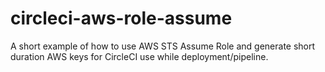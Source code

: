 # circleci-aws-role-assume
A short example of how to use AWS STS Assume Role and generate short duration AWS keys for CircleCI use while deployment/pipeline.
